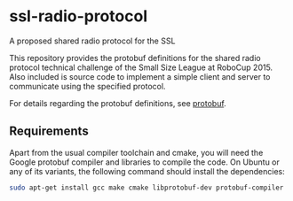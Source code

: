 # ssl-radio-protocol
A proposed shared radio protocol for the SSL

This repository provides the protobuf definitions for the shared radio protocol
technical challenge of the Small Size League at RoboCup 2015.
Also included is source code to implement a simple client and server to
communicate using the specified protocol.

For details regarding the protobuf definitions, see [protobuf](protobuf).

## Requirements
Apart from the usual compiler toolchain and cmake, you will need the Google protobuf
compiler and libraries to compile the code.
On Ubuntu or any of its variants, the following command should install the
dependencies:
```bash
sudo apt-get install gcc make cmake libprotobuf-dev protobuf-compiler
```
